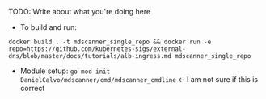 TODO: Write about what you're doing here

- To build and run:
```shell
docker build . -t mdscanner_single_repo && docker run -e repo=https://github.com/kubernetes-sigs/external-dns/blob/master/docs/tutorials/alb-ingress.md mdscanner_single_repo
```

- Module setup: `go mod init DanielCalvo/mdscanner/cmd/mdscanner_cmdline` <- I am not sure if this is correct
